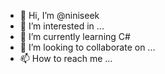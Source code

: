 - 👋 Hi, I’m @niniseek
- 👀 I’m interested in ...
- 🌱 I’m currently learning C#
- 💞️ I’m looking to collaborate on ...
- 📫 How to reach me ...

<!---
niniseek/niniseek is a ✨ special ✨ repository because its `README.md` (this file) appears on your GitHub profile.
You can click the Preview link to take a look at your changes.
--->
